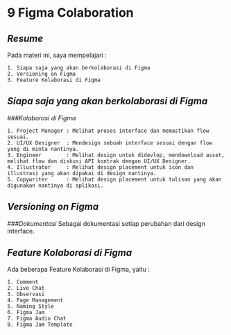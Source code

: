 # 9 Figma Colaboration

## _Resume_
Pada materi ini, saya mempelajari :
```
1. Siapa saja yang akan berkolaborasi di Figma
2. Versioning on Figma
3. Feature Kolaborasi di Figma
```

## _Siapa saja yang akan berkolaborasi di Figma_
###_Kolaborasi di Figma_
```
1. Project Manager : Melihat proses interface dan memastikan flow sesuai. 
2. UI/UX Designer  : Mendesign sebuah interface sesuai dengan flow yang di minta nantinya.
3. Engineer        : Melihat design untuk didevlop, mendownload asset, melihat flow dan diskusi API kontrak dengan UI/UX Designer.
4. Illustrator     : Melihat design placement untuk icon dan illustrasi yang akan dipakai di design nantinya.
5. Copywriter      : Melihat design placement untuk tulisan yang akan digunakan nantinya di aplikasi.
```
## _Versioning on Figma_
###_Dokumentasi_
Sebagai dokumentasi setiap perubahan dari design interface.

## _Feature Kolaborasi di Figma_
Ada beberapa Feature Kolaborasi di Figma, yaitu :
```
1. Comment
2. Live Chat
3. Observasi
4. Page Management
5. Naming Style
6. Figma Jam
7. Figma Audio Chat
8. Figma Jam Template
```
